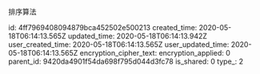 排序算法

id: 4ff7969408094879bca452502e500213
created_time: 2020-05-18T06:14:13.565Z
updated_time: 2020-05-18T06:14:13.942Z
user_created_time: 2020-05-18T06:14:13.565Z
user_updated_time: 2020-05-18T06:14:13.565Z
encryption_cipher_text: 
encryption_applied: 0
parent_id: 9420da4901f54da698f795d044d3fc78
is_shared: 0
type_: 2